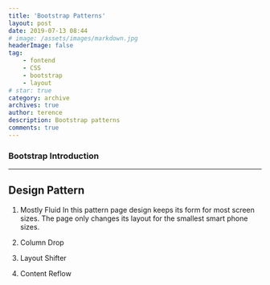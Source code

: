 ```yaml
---
title: 'Bootstrap Patterns'
layout: post
date: 2019-07-13 08:44
# image: /assets/images/markdown.jpg
headerImage: false
tag:
    - fontend
    - CSS
    - bootstrap
    - layout
# star: true
category: archive
archives: true
author: terence
description: Bootstrap patterns
comments: true
---
```


### Bootstrap Introduction

---

## Design Pattern

1. Mostly Fluid
   In this pattern page design keeps its form for most screen sizes. The page only changes its layout for the smallest smart phone sizes.

2. Column Drop

3. Layout Shifter

4. Content Reflow
